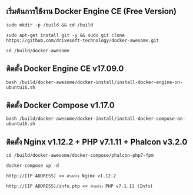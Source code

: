 เริ่มต้นการใช้งาน Docker Engine CE (Free Version)
---------------------------------------------------

```
sudo mkdir -p /build && cd /build

sudo apt-get install git -y && sudo git clone https://github.com/drivesoft-technology/docker-awesome.git

cd /build/docker-awesome
```


ติดตั้ง Docker Engine CE v17.09.0
---------------------------------------------------

```
bash /build/docker-awesome/docker-install/install-docker-engine-on-ubuntu16.sh
```


ติดตั้ง Docker Compose v1.17.0
---------------------------------------------------

```
bash /build/docker-awesome/docker-install/install-docker-compose-on-ubuntu16.sh
```


ติดตั้ง Nginx v1.12.2 + PHP v7.1.11 + Phalcon v3.2.0
---------------------------------------------------

```
cd /build/docker-awesome/docker-compose/phalcon-php7-fpm

docker-compose up -d
```

```
http://[IP ADDRESS] << ตัวอย่าง Nginx v1.12.2

http://[IP ADDRESS]/info.php << ตัวอย่าง PHP v7.1.11 (Info) 
```
